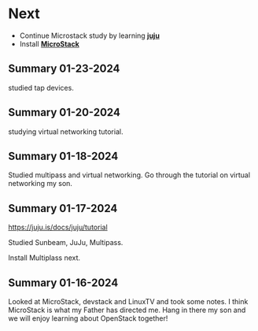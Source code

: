 # Next

- Continue Microstack study by learning **[juju](../../a_l/juju/tutorial.md)**
- Install **[MicroStack](./Install_microstack.md)**

## Summary 01-23-2024

studied tap devices.

## Summary 01-20-2024

studying virtual networking tutorial.

## Summary 01-18-2024

Studied multipass and virtual networking.  Go through the tutorial on virtual networking my son.

## Summary 01-17-2024

<https://juju.is/docs/juju/tutorial>

Studied Sunbeam, JuJu, Multipass.

Install Multiplass next.

## Summary 01-16-2024

Looked at MicroStack, devstack and LinuxTV and took some notes.  I think MicroStack is what my Father has directed me.  Hang in there my son and we will enjoy learning about OpenStack together!
